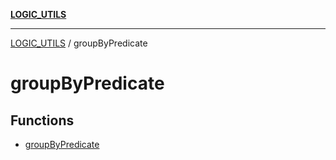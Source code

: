 [**LOGIC_UTILS**](../README.md)

***

[LOGIC_UTILS](../README.md) / groupByPredicate

# groupByPredicate

## Functions

- [groupByPredicate](functions/groupByPredicate.md)
